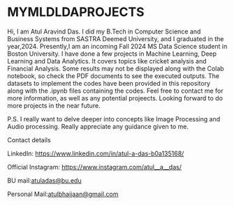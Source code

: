 # MYMLDLDAPROJECTS
Hi, I am Atul Aravind Das. I did my B.Tech in Computer Science and Business Systems from SASTRA Deemed University, and I graduated in the year,2024. Presently,I am an incoming Fall 2024 MS Data Science student in Boston University. I have done a few projects in Machine Learning, Deep Learning and Data Analytics. It covers topics like cricket analysis and Financial Analysis. Some results may not be displayed along with the Colab notebook, so check the PDF documents to see the executed outputs. The datasets to implement the codes have been provided in this repository along with the .ipynb files containing the codes. Feel free to contact me for more information, as well as any potential projeects. Looking forward to do more projects in the near future. 

P.S. I really want to delve deeper into concepts like Image Processing and Audio processing. Really appreciate any guidance given to me.

Contact details

LinkedIn: https://www.linkedin.com/in/atul-a-das-b0a135168/

Official Instagram: https://www.instagram.com/atul__a__das/

BU mail:atuladas@bu.edu

Personal Mail:atulbhaijaan@gmail.com
